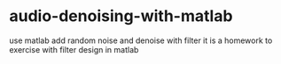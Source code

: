 # audio-denoising-with-matlab
use matlab add random noise and denoise with filter
it is a homework to exercise with filter design in matlab
